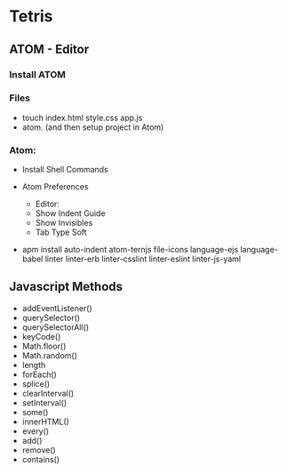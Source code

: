 # Tetris

## ATOM - Editor
### Install ATOM

### Files
- touch index.html style.css app.js
- atom. (and then setup project in Atom)

### Atom:
- Install Shell Commands
- Atom Preferences
   - Editor:
   - Show Indent Guide
   - Show Invisibles
   - Tab Type Soft

- apm install auto-indent atom-ternjs file-icons language-ejs language-babel linter linter-erb linter-csslint linter-eslint linter-js-yaml




## Javascript Methods
- addEventListener()
- querySelector()
- querySelectorAll()
- keyCode()
- Math.floor()
- Math.random()
- length
- forEach()
- splice()
- clearInterval()
- setInterval()
- some()
- innerHTML()
- every()
- add()
- remove()
- contains()



## 


## 

## 


